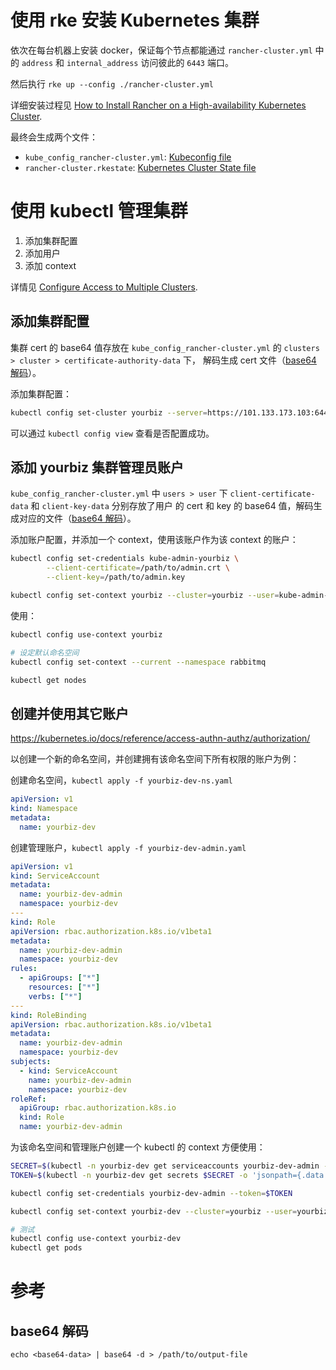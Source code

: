 # 使用 rke 安装 Kubernetes 集群

依次在每台机器上安装 docker，保证每个节点都能通过 `rancher-cluster.yml` 中的 `address` 和 `internal_address` 访问彼此的
`6443` 端口。

然后执行 `rke up --config ./rancher-cluster.yml`

详细安装过程见 [How to Install Rancher on a High-availability Kubernetes Cluster](https://rancher.com/docs/rancher/v2.x/en/installation/ha/).

最终会生成两个文件：

- `kube_config_rancher-cluster.yml`: [Kubeconfig file](https://rancher.com/docs/rke/latest/en/kubeconfig/)
- `rancher-cluster.rkestate`: [Kubernetes Cluster State file](https://rancher.com/docs/rke/latest/en/installation/#kubernetes-cluster-state)

# 使用 kubectl 管理集群

1. 添加集群配置
2. 添加用户
3. 添加 context

详情见 [Configure Access to Multiple Clusters](https://kubernetes.io/docs/tasks/access-application-cluster/configure-access-multiple-clusters/).

## 添加集群配置

集群 cert 的 base64 值存放在 `kube_config_rancher-cluster.yml` 的 `clusters > cluster > certificate-authority-data` 下，
解码生成 cert 文件（[base64 解码](#ref-base64-decoding)）。

添加集群配置：

```sh
kubectl config set-cluster yourbiz --server=https://101.133.173.103:6443 --certificate-authority=/path/to/cluster.crt
```

可以通过 `kubectl config view` 查看是否配置成功。

## 添加 yourbiz 集群管理员账户

`kube_config_rancher-cluster.yml` 中 `users > user` 下 `client-certificate-data` 和 `client-key-data` 分别存放了用户
的 cert 和 key 的 base64 值，解码生成对应的文件（[base64 解码](#ref-base64-decoding)）。

添加账户配置，并添加一个 context，使用该账户作为该 context 的账户：

```sh
kubectl config set-credentials kube-admin-yourbiz \
        --client-certificate=/path/to/admin.crt \
        --client-key=/path/to/admin.key

kubectl config set-context yourbiz --cluster=yourbiz --user=kube-admin-yourbiz
```

使用：

```sh
kubectl config use-context yourbiz

# 设定默认命名空间
kubectl config set-context --current --namespace rabbitmq

kubectl get nodes
```

## 创建并使用其它账户

https://kubernetes.io/docs/reference/access-authn-authz/authorization/

以创建一个新的命名空间，并创建拥有该命名空间下所有权限的账户为例：

创建命名空间，`kubectl apply -f yourbiz-dev-ns.yaml`

```yaml
apiVersion: v1
kind: Namespace
metadata:
  name: yourbiz-dev
```

创建管理账户，`kubectl apply -f yourbiz-dev-admin.yaml`

```yaml
apiVersion: v1
kind: ServiceAccount
metadata:
  name: yourbiz-dev-admin
  namespace: yourbiz-dev
---
kind: Role
apiVersion: rbac.authorization.k8s.io/v1beta1
metadata:
  name: yourbiz-dev-admin
  namespace: yourbiz-dev
rules:
  - apiGroups: ["*"]
    resources: ["*"]
    verbs: ["*"]
---
kind: RoleBinding
apiVersion: rbac.authorization.k8s.io/v1beta1
metadata:
  name: yourbiz-dev-admin
  namespace: yourbiz-dev
subjects:
  - kind: ServiceAccount
    name: yourbiz-dev-admin
    namespace: yourbiz-dev
roleRef:
  apiGroup: rbac.authorization.k8s.io
  kind: Role
  name: yourbiz-dev-admin
```

为该命名空间和管理账户创建一个 kubectl 的 context 方便使用：

```sh
SECRET=$(kubectl -n yourbiz-dev get serviceaccounts yourbiz-dev-admin -o 'jsonpath={.secrets[0].name}')
TOKEN=$(kubectl -n yourbiz-dev get secrets $SECRET -o 'jsonpath={.data.token}' | base64 -d)

kubectl config set-credentials yourbiz-dev-admin --token=$TOKEN

kubectl config set-context yourbiz-dev --cluster=yourbiz --user=yourbiz-dev-admin --namespace yourbiz-dev

# 测试
kubectl config use-context yourbiz-dev
kubectl get pods
```

# 参考

## <div id="ref-base64-decoding">base64 解码</div>

```
echo <base64-data> | base64 -d > /path/to/output-file
```

